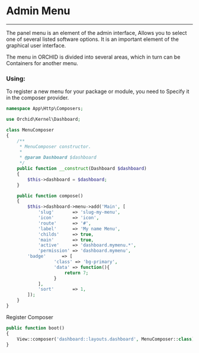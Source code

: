 # Admin Menu
----------

The panel menu is an element of the admin interface,
Allows you to select one of several listed software options.
It is an important element of the graphical user interface.

The menu in ORCHID is divided into several areas, which in turn can be
Containers for another menu.



### Using:

To register a new menu for your package or module, you need to
Specify it in the composer provider.
	
```php
namespace App\Http\Composers;

use Orchid\Kernel\Dashboard;

class MenuComposer
{
    /**
     * MenuComposer constructor.
     *
     * @param Dashboard $dashboard
     */
    public function __construct(Dashboard $dashboard)
    {
        $this->dashboard = $dashboard;
    }

    public function compose()
    {
        $this->dashboard->menu->add('Main', [
            'slug'       => 'slug-my-menu',
            'icon'       => 'icon',
            'route'      => '#',
            'label'      => 'My name Menu',
            'childs'     => true,
            'main'       => true,
            'active'     => 'dashboard.mymenu.*',
            'permission' => 'dashboard.mymenu',
	    'badge'      => [
                  'class' => 'bg-primary',
                  'data' => function(){
                      return 7;
                  }
            ],
            'sort'       => 1,
        ]);
    }
}
```

Register Composer
```php
public function boot()
{
    View::composer('dashboard::layouts.dashboard', MenuComposer::class);
}
```
